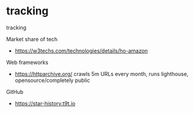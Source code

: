 # tracking
tracking

Market share of tech

- https://w3techs.com/technologies/details/ho-amazon

Web frameworks

- https://httparchive.org/ crawls 5m URLs every month, runs lighthouse, opensource/completely public

GitHub

- https://star-history.t9t.io
